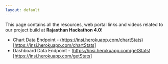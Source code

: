 ```yaml
---
layout: default
---
```


This page contains all the resources, web portal links and videos related to our project build at **Rajasthan Hackathon 4.0**!

- Chart Data Endpoint - (https://insi.herokuapp.com/chartStats)[https://insi.herokuapp.com/chartStats]
- Dashboard Data Endpoint - (https://insi.herokuapp.com/getStats)[https://insi.herokuapp.com/getStats]